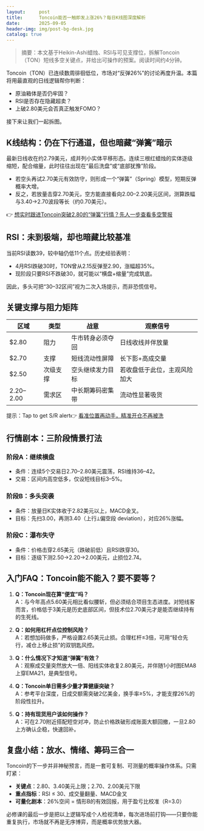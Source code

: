 ```yaml
---
layout:     post
title:      Toncoin能否一触即发上涨26%？每日K线图深度解析
date:       2025-09-05
header-img: img/post-bg-desk.jpg
catalog: true
---
```


> 摘要：本文基于Heikin-Ashi蜡烛、RSI与可见支撑位，拆解Toncoin（TON）短线多空关键点，并给出可操作的预案。阅读时间约4分钟。

Toncoin（TON）已连续数周徘徊低位，市场对“反弹26%”的讨论再度升温。本篇将用最直观的日线逻辑帮你判断：

- 原油箱体是否仍牢固？  
- RSI是否存在隐藏超卖？  
- 上破2.80美元会否真正触发FOMO？

接下来让我们一起拆图。

## K线结构：仍在下行通道，但也暗藏“弹簧”暗示
最新日线收在约2.79美元，成并列小实体平移形态。连续三根红蜡烛的实体逐级缩短，配合缩量，此时往往出现在“最后洗盘”或“底部犹豫”阶段。

- 若空头再试2.70美元有效防守，则形成一个“弹簧”（Spring）模型，短期反弹概率大增。  
- 反之，若放量击穿2.70美元，空方能直接看向2.00–2.20美元区间，测算跌幅与3.40→2.70波段等长（约0.70美元）。

👉 [想实时跟进Toncoin突破2.80的“弹簧”行情？先人一步查看多空警报](https://okxdog.com/)

## RSI：未到极端，却也暗藏比较基准
当前RSI读数39，较中轴仍低11个点。历史经验表明：

- 4月RSI跌破30时，TON曾从2.15反弹至2.90，涨幅超35%。  
- 现阶段只要RSI不跌破30，就可能以“横盘+缩量”完成筑底。

因此，多头可把“30–32区间”视为二次入场提示，而非恐慌信号。

## 关键支撑与阻力矩阵
| 区域 | 类型 | 战意 | 观察信号 |
|---|---|---|---|
| $2.80 | 阻力 | 牛市转身必须夺回 | 日线收线并伴放量 |
| $2.70 | 支撑 | 短线流动性屏障 | 长下影+高成交量 |
| $2.50 | 次级支撑 | 空头继续发力目标 | 若收盘低于此位，主观风险加大 |
| $2.20–$2.00 | 需求区 | 中长期筹码密集带 | 流动性显著吸货 |

提示：Tap to get S/R alert👉 [看准位置再动手，精准开仓不再被洗](https://okxdog.com/)

## 行情剧本：三阶段情景打法
### 阶段A：继续横盘
- 条件：连续5个交易日2.70–2.80美元震荡，RSI维持36–42。  
- 交易：区间内高空低多，仅设短线目标3–5%。

### 阶段B：多头突袭
- 条件：放量日K实体收于2.82美元以上，MACD金叉。  
- 目标：先扫3.00，再测3.40（上行⟂偏空段 deviation），对应26%涨幅。

### 阶段C：瀑布失守
- 条件：价格击穿2.65美元（跌破前低）且RSI跌穿30。  
- 目标：逐级下测2.50→2.20→2.00美元，止损位2.74。

## 入门FAQ：Toncoin能不能入？要不要等？

1. **Q：Toncoin现在算“便宜”吗？**  
   A：与今年高点5.60美元相比看似腰斩，但必须结合项目生态进度。对短线客而言，价格低于3美元是历史底部区间，但技术位2.70美元才是能否继续持有的生死线。

2. **Q：如何用杠杆点位控制风险？**  
   A：若想加码做多，严格设置2.65美元止损。合理杠杆≤3倍，可用“轻仓先行，减仓上移止损”的双钥匙风控。

3. **Q：什么情况下才知道“弹簧”有效？**  
   A：观察成交量突然放大一倍、阳线实体收复2.80美元，并伴随1小时图EMA8上穿EMA21，是典型信号。

4. **Q：Toncoin单日需多少量才算健康突破？**  
   A：参考平台深度，日成交额需突破2亿美金，换手率≥5%，才能支撑26%的阶段性拉升。

5. **Q：持有现货用户该如何操作？**  
   A：可在2.70附近搭配短空对冲，防止价格跌破形成账面大额回撤，一旦2.80上方确认企稳，快速回补。

## 复盘小结：放水、情绪、筹码三合一
Toncoin的下一步并非神秘预言，而是一套可复制、可测量的概率操作体系。只需盯紧：

- **关键点**：2.80、3.40美元上限；2.70、2.00美元下限  
- **重点指标**：RSI ≤ 30、成交量翻量、MACD金叉  
- **可量化剧本**：26%空间 = 情形B的有效回报，用于盈亏比校准（R=3.0）  

必修课的最后一步是把以上逻辑写成个人检视清单，每次进场前打钩——只要你能重复执行，市场就不再是无序博弈，而是概率优势放大器。